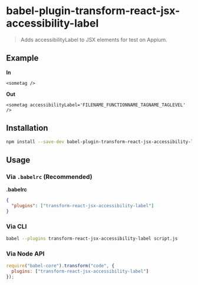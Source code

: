 # babel-plugin-transform-react-jsx-accessibility-label

> Adds accessibilityLabel to JSX elements for test on Appium.

## Example

**In**

```
<sometag />
```

**Out**

```
<sometag accessibilityLabel='FILENAME_FUNCTIONNAME_TAGNAME_TAGLEVEL' />
```

## Installation

```sh
npm install --save-dev babel-plugin-transform-react-jsx-accessibility-label
```

## Usage

### Via `.babelrc` (Recommended)

**.babelrc**

```json
{
  "plugins": ["transform-react-jsx-accessibility-label"]
}
```

### Via CLI

```sh
babel --plugins transform-react-jsx-accessibility-label script.js
```

### Via Node API

```javascript
require("babel-core").transform("code", {
  plugins: ["transform-react-jsx-accessibility-label"]
});
```
